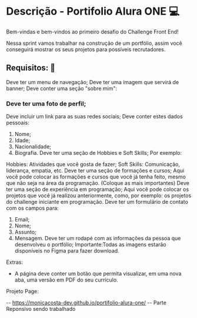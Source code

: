 # Descrição - Portifolio Alura ONE :computer:
Bem-vindas e bem-vindos ao primeiro desafio do Challenge Front End!

Nessa sprint vamos trabalhar na construção de um portfólio, assim você conseguirá mostrar os seus projetos para possíveis recrutadores.

 ## Requisitos:  :scroll:

Deve ter um menu de navegação;
Deve ter uma imagem que servirá de banner;
Deve conter uma seção "sobre mim":

 ### Deve ter uma foto de perfil;
Deve incluir um link para as suas redes sociais;
Deve conter estes dados pessoais:
1) Nome;
2) Idade;
3) Nacionalidade;
4) Biografia.
Deve ter uma seção de Hobbies e Soft Skills;
Por exemplo:

  Hobbies: Atividades que você gosta de fazer;
  Soft Skills: Comunicação, liderança, empatia, etc.
Deve ter uma seção de formações e cursos;
Aqui você pode colocar as formações e cursos que você já tenha feito, mesmo que não seja na área da programação. (Coloque as mais importantes)
Deve ter uma seção de experiência em programação;
Aqui você pode colocar os projetos que você já realizou anteriormente, como, por exemplo: os projetos do challenge iniciante em programação.
Deve ter um formulário de contato com os campos para:
   1) Email;
   2) Nome;
   3) Assunto;
   4) Mensagem.
Deve ter um rodapé com as informações da pessoa que desenvolveu o portfólio;
Importante:Todas as imagens estarão disponíveis no Figma para fazer download.

Extras:
- A página deve conter um botão que permita visualizar, em uma nova aba, uma versão em PDF do seu currículo.

Projeto Page:

 -- https://monicacosta-dev.github.io/portifolio-alura-one/
 -- Parte Reponsivo sendo trabalhado 
